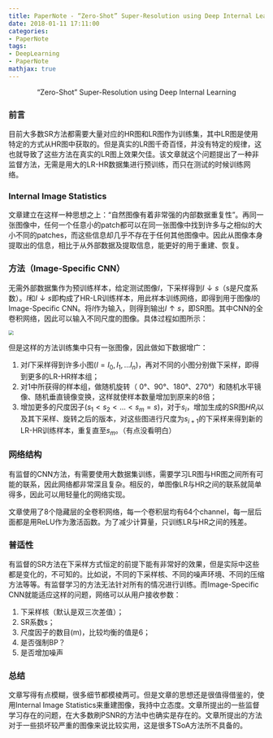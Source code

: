 ```yaml
---
title: PaperNote - “Zero-Shot” Super-Resolution using Deep Internal Learning
date: 2018-01-11 17:11:00
categories:
- PaperNote
tags:
- DeepLearning
- PaperNote
mathjax: true
---
```


<center>“Zero-Shot” Super-Resolution using Deep Internal Learning</center>



<!-- more -->



### 前言

目前大多数SR方法都需要大量对应的HR图和LR图作为训练集，其中LR图是使用特定的方式从HR图中获取的。但是真实的LR图千奇百怪，并没有特定的规律，这也就导致了这些方法在真实的LR图上效果欠佳。该文章就这个问题提出了一种非监督方法，无需是用大的LR-HR数据集进行预训练，而只在测试的时候训练网络。

### Internal Image Statistics

文章建立在这样一种思想之上：“自然图像有着非常强的内部数据重复性”。再同一张图像中，任何一个任意小的patch都可以在同一张图像中找到许多与之相似的大小不同的patches，而这些信息却几乎不存在于任何其他图像中。因此从图像本身提取出的信息，相比于从外部数据及提取信息，能更好的用于重建、恢复。

### 方法（Image-Specific CNN）

无需外部数据集作为预训练样本，给定测试图像$I$，下采样得到$I\downarrow{s}$（s是尺度系数）。$I$和$I\downarrow{s}$即构成了HR-LR训练样本，用此样本训练网络，即得到用于图像$I$的Image-Specific CNN。将$I$作为输入，则得到输出$I\uparrow{s}$，即SR图。其中CNN的全卷积网络，因此可以输入不同尺度的图像。具体过程如图所示：

<img src="https://github.com/mengyangniu/images/blob/master/zssr-Figure4.png?raw=true" style="zoom:60%"/>

但是这样的方法训练集中只有一张图像，因此做如下数据增广：

1. 对$I$下采样得到许多小图($I=I_0,I_1,…I_n$)，再对不同的小图分别做下采样，即得到更多的LR-HR样本组；
2. 对1中所获得的样本组，做随机旋转（ 0°、90°、180°、270°）和随机水平镜像、随机垂直镜像变换，这样就使样本数量增加到原来的8倍；
3. 增加更多的尺度因子($s_1<s_2<…<s_m=s$)，对于$s_i$，增加生成的SR图$HR_i$以及其下采样、旋转之后的版本，对这些图进行尺度为$s_{i+1}$的下采样来得到新的LR-HR训练样本，重复直至$s_m$。（有点没看明白）

### 网络结构

有监督的CNN方法，有需要使用大数据集训练，需要学习LR图与HR图之间所有可能的联系，因此网络都非常深且复杂。相反的，单图像LR与HR之间的联系就简单得多，因此可以用轻量化的网络实现。

文章使用了8个隐藏层的全卷积网络，每一个卷积层均有64个channel，每一层后面都是用ReLU作为激活函数。为了减少计算量，只训练LR与HR之间的残差。

### 普适性

有监督的SR方法在下采样方式恒定的前提下能有非常好的效果，但是实际中这些都是变化的，不可知的。比如说，不同的下采样核、不同的噪声环境、不同的压缩方法等等。有监督学习的方法无法针对所有的情况进行训练。而Image-Specific CNN就能适应这样的问题，网络可以从用户接收参数：

1. 下采样核（默认是双三次差值）；
2. SR系数s；
3. 尺度因子的数目(m)，比较均衡的值是6；
4. 是否强制BP？
5. 是否增加噪声

### 总结

文章写得有点模糊，很多细节都模棱两可。但是文章的思想还是很值得借鉴的，使用Internal Image Statistics来重建图像，我持中立态度。文章所提出的一些监督学习存在的问题，在大多数刷PSNR的方法中也确实是存在的。文章所提出的方法对于一些损坏较严重的图像来说比较实用，这是很多TSoA方法所不具备的。